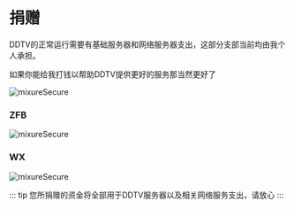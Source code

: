 # 捐赠
DDTV的正常运行需要有基础服务器和网络服务器支出，这部分支部当前均由我个人承担。  
  
如果你能给我打钱以帮助DDTV提供更好的服务那当然更好了  
  
  
  <img :src="$withBase('/生活.png')" alt="mixureSecure">

### ZFB
<img :src="$withBase('/ZFB.png')" alt="mixureSecure">

### WX
<img :src="$withBase('/WX.png')" alt="mixureSecure">

::: tip
您所捐赠的资金将全部用于DDTV服务器以及相关网络服务支出，请放心
:::